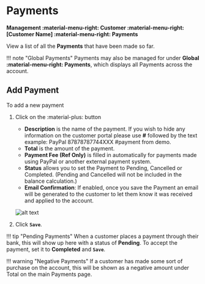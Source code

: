 # Payments 
**Management :material-menu-right: Customer :material-menu-right: [Customer Name] :material-menu-right: Payments**

View a list of all the **Payments** that have been made so far. 

!!! note "Global Payments"
    Payments may also be managed for under **Global :material-menu-right: Payments**, which displays all Payments across the account.

## Add Payment
To add a new payment

1. Click on the :material-plus: button
    + **Description** is the name of the payment. 
        If you wish to hide any information on the customer portal please use **#** followed by the text example: PayPal 87878787744XXX #payment from demo.
    + **Total** is the amount of the payment. 
    + **Payment Fee (Ref Only)** is filled in automatically for payments made using PayPal or another external payment system. 
    + **Status** allows you to set the Payment to Pending, Cancelled or Completed. (Pending and Cancelled will not be included in the balance calculation.)
    + **Email Confirmation**: If enabled, once you save the Payment an email will be generated to the customer to let them know it was received and applied to the account. 

    ![alt text][payments-tab]

2. Click **`Save`**.

!!! tip "Pending Payments"
    When a customer places a payment through their bank, this will show up here with a status of **Pending**. To accept the payment, set it to **Completed** and **`Save`**. 
    
!!! warning "Negative Payments"
    If a customer has made some sort of purchase on the account, this will be shown as a negative amount under Total on the main Payments page. 

    
[payments-tab]: /customer/img/53.png "Payment Tab"
